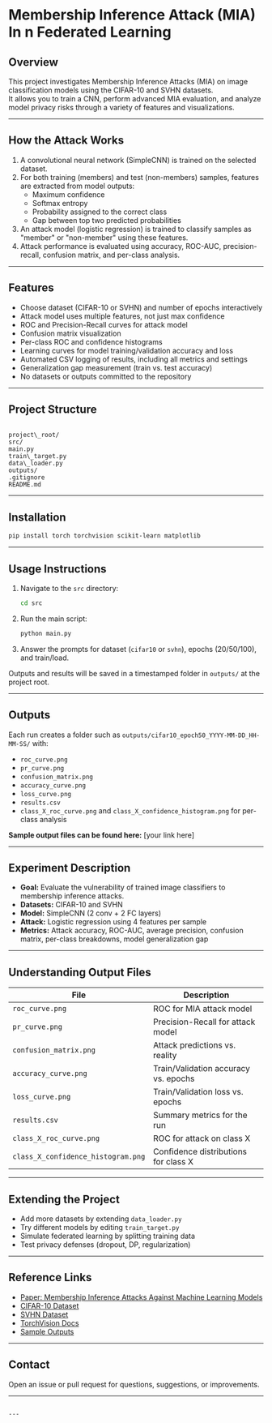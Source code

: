 # Membership Inference Attack (MIA) In n Federated Learning 

## Overview

This project investigates Membership Inference Attacks (MIA) on image classification models using the CIFAR-10 and SVHN datasets.  
It allows you to train a CNN, perform advanced MIA evaluation, and analyze model privacy risks through a variety of features and visualizations.

---

## How the Attack Works

1. A convolutional neural network (SimpleCNN) is trained on the selected dataset.
2. For both training (members) and test (non-members) samples, features are extracted from model outputs:  
   - Maximum confidence
   - Softmax entropy
   - Probability assigned to the correct class
   - Gap between top two predicted probabilities
3. An attack model (logistic regression) is trained to classify samples as "member" or "non-member" using these features.
4. Attack performance is evaluated using accuracy, ROC-AUC, precision-recall, confusion matrix, and per-class analysis.

---

## Features

- Choose dataset (CIFAR-10 or SVHN) and number of epochs interactively
- Attack model uses multiple features, not just max confidence
- ROC and Precision-Recall curves for attack model
- Confusion matrix visualization
- Per-class ROC and confidence histograms
- Learning curves for model training/validation accuracy and loss
- Automated CSV logging of results, including all metrics and settings
- Generalization gap measurement (train vs. test accuracy)
- No datasets or outputs committed to the repository

---

## Project Structure

```

project\_root/
src/
main.py
train\_target.py
data\_loader.py
outputs/
.gitignore
README.md

````

---

## Installation

```sh
pip install torch torchvision scikit-learn matplotlib
````

---

## Usage Instructions

1. Navigate to the `src` directory:

   ```sh
   cd src
   ```
2. Run the main script:

   ```sh
   python main.py
   ```
3. Answer the prompts for dataset (`cifar10` or `svhn`), epochs (20/50/100), and train/load.

Outputs and results will be saved in a timestamped folder in `outputs/` at the project root.

---

## Outputs

Each run creates a folder such as `outputs/cifar10_epoch50_YYYY-MM-DD_HH-MM-SS/` with:

* `roc_curve.png`
* `pr_curve.png`
* `confusion_matrix.png`
* `accuracy_curve.png`
* `loss_curve.png`
* `results.csv`
* `class_X_roc_curve.png` and `class_X_confidence_histogram.png` for per-class analysis

**Sample output files can be found here:** \[your link here]

---

## Experiment Description

* **Goal:** Evaluate the vulnerability of trained image classifiers to membership inference attacks.
* **Datasets:** CIFAR-10 and SVHN
* **Model:** SimpleCNN (2 conv + 2 FC layers)
* **Attack:** Logistic regression using 4 features per sample
* **Metrics:** Attack accuracy, ROC-AUC, average precision, confusion matrix, per-class breakdowns, model generalization gap

---

## Understanding Output Files

| File                               | Description                          |
| ---------------------------------- | ------------------------------------ |
| `roc_curve.png`                    | ROC for MIA attack model             |
| `pr_curve.png`                     | Precision-Recall for attack model    |
| `confusion_matrix.png`             | Attack predictions vs. reality       |
| `accuracy_curve.png`               | Train/Validation accuracy vs. epochs |
| `loss_curve.png`                   | Train/Validation loss vs. epochs     |
| `results.csv`                      | Summary metrics for the run          |
| `class_X_roc_curve.png`            | ROC for attack on class X            |
| `class_X_confidence_histogram.png` | Confidence distributions for class X |

---

## Extending the Project

* Add more datasets by extending `data_loader.py`
* Try different models by editing `train_target.py`
* Simulate federated learning by splitting training data
* Test privacy defenses (dropout, DP, regularization)

---

## Reference Links

* [Paper: Membership Inference Attacks Against Machine Learning Models](https://arxiv.org/abs/1610.05820)
* [CIFAR-10 Dataset](https://www.cs.toronto.edu/~kriz/cifar.html)
* [SVHN Dataset](http://ufldl.stanford.edu/housenumbers/)
* [TorchVision Docs](https://pytorch.org/vision/stable/index.html)
* [Sample Outputs](https://drive.google.com/drive/folders/18dZ6dTzLg7nqobTcdiBfnPn0mj7cQFsb?usp=drive_link) 

---

## Contact

Open an issue or pull request for questions, suggestions, or improvements.

---

```

---

```
